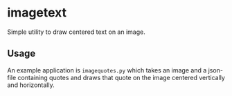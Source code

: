 # imagetext

Simple utility to draw centered text on an image.

## Usage

An example application is `imagequotes.py` which takes an image and a json-file
containing quotes and draws that quote on the image centered vertically and
horizontally.
